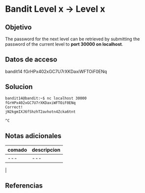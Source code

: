 # Bandit Level x → Level x


## Objetivo

The password for the next level can be retrieved by submitting the password of the current level to **port 30000 on localhost**.

## Datos de acceso

bandit14
fGrHPx402xGC7U7rXKDaxiWFTOiF0ENq

## Solucion
``` bash
bandit14@bandit:~$ nc localhost 30000
fGrHPx402xGC7U7rXKDaxiWFTOiF0ENq
Correct!
jN2kgmIXJ6fShzhT2avhotn4Zcka6tnt

^C

```

## Notas adicionales

| comado | descripcion |
|----------|-------------|
| ---| ---
|

## Referencias